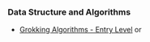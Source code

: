 ### Data Structure and Algorithms

- [Grokking Algorithms - Entry Level](https://bit.ly/3xl71jO)
or
